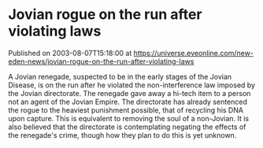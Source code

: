 # Jovian rogue on the run after violating laws
Published on 2003-08-07T15:18:00 at https://universe.eveonline.com/new-eden-news/jovian-rogue-on-the-run-after-violating-laws

A Jovian renegade, suspected to be in the early stages of the Jovian Disease, is on the run after he violated the non-interference law imposed by the Jovian directorate. The renegade gave away a hi-tech item to a person not an agent of the Jovian Empire. The directorate has already sentenced the rogue to the heaviest punishment possible, that of recycling his DNA upon capture. This is equivalent to removing the soul of a non-Jovian. It is also believed that the directorate is contemplating negating the effects of the renegade's crime, though how they plan to do this is yet unknown.

